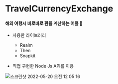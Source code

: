 # TravelCurrencyExchange

#### 해외 여행시 바로바로 환율 계산하는 어플 🧳

- 사용한 라이브러리
  - Realm
  - Then
  - Snapkit

- 직접 구현한 Node Js API를 이용

![스크린샷 2022-05-20 오전 12 05 16](https://user-images.githubusercontent.com/58389923/169328934-ffdfda6b-9887-4702-a905-453984463344.png)
